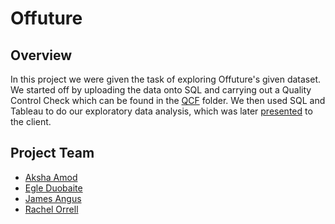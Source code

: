 # Offuture
## Overview
In this project we were given the task of exploring Offuture's given dataset. We started off by uploading the data onto SQL and carrying out a Quality Control Check which can be found in the [QCF](https://github.com/akshaamod/Offuture/tree/main/QCF) folder. We then used SQL and Tableau to do our exploratory data analysis, which was later [presented](https://github.com/akshaamod/Offuture/tree/main/presentation) to the client.
## Project Team
* [Aksha Amod](https://github.com/akshaamod)
* [Egle Duobaite](https://github.com/eedbt)
* [James Angus](https://github.com/Janguis)
* [Rachel Orrell](https://github.com/quaesitosaurus)
